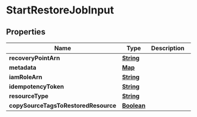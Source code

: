 

# StartRestoreJobInput


## Properties

| Name | Type | Description | Notes |
|------------ | ------------- | ------------- | -------------|
|**recoveryPointArn** | [**String**](String.md) |  |  |
|**metadata** | [**Map**](Map.md) |  |  |
|**iamRoleArn** | [**String**](String.md) |  |  [optional] |
|**idempotencyToken** | [**String**](String.md) |  |  [optional] |
|**resourceType** | [**String**](String.md) |  |  [optional] |
|**copySourceTagsToRestoredResource** | [**Boolean**](Boolean.md) |  |  [optional] |



